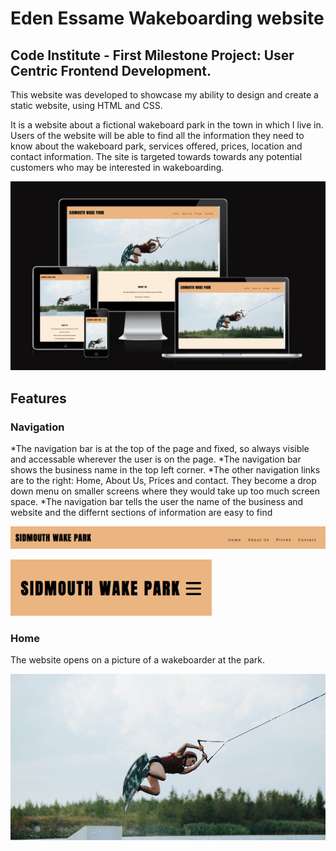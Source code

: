 # Eden Essame Wakeboarding website

## Code Institute - First Milestone Project: User Centric Frontend Development.

This website was developed to showcase my ability to design and create a static website, using HTML and CSS.

It is a website about a fictional wakeboard park in the town in which I live in. Users of the website will be able to find all the information they need to know about the wakeboard park, services offered, prices, location and contact information. The site is targeted towards towards any potential customers who may be interested in wakeboarding.

![Website appearance on different devices](./readme-assets/wakeboard-website-screensizes.png)

## Features

### Navigation

*The navigation bar is at the top of the page and fixed, so always visible and accessable wherever the user is on the page.
*The navigation bar shows the business name in the top left corner.
*The other navigation links are to the right: Home, About Us, Prices and contact. They become a drop down menu on smaller screens where they would take up too much screen space.
*The navigation bar tells the user the name of the business and website and the differnt sections of information are easy to find

![Navigation bar on a large screen](./readme-assets/Navigation-bar.png)

![Navigation bar on a small screen](./readme-assets/Navigation-bar-mobile.png)

### Home

The website opens on a picture of a wakeboarder at the park.

![Website opening image of a wakeboarder](./readme-assets/Wakeboarder-image-readme.png)



